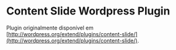 # Content Slide Wordpress Plugin

Plugin originalmente disponível em [http://wordpress.org/extend/plugins/content-slide/](http://wordpress.org/extend/plugins/content-slide/).
